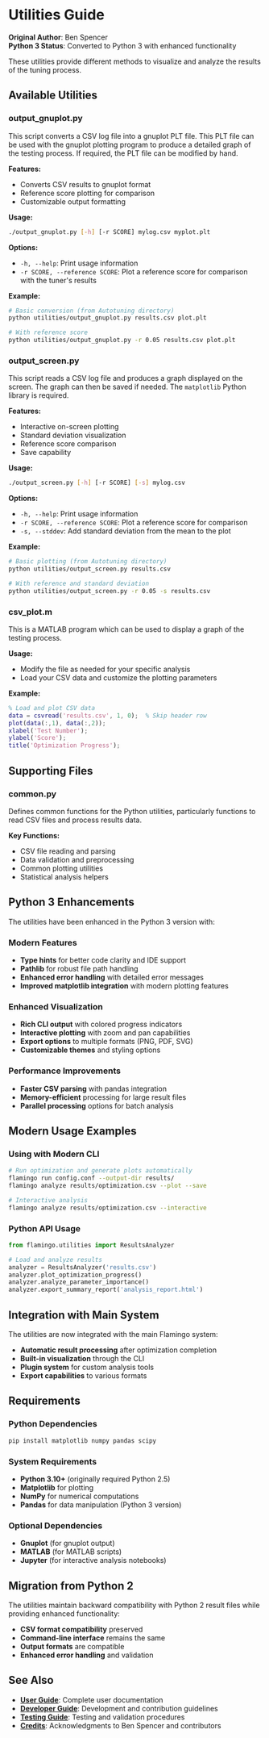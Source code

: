 # Utilities Guide

**Original Author**: Ben Spencer  
**Python 3 Status**: Converted to Python 3 with enhanced functionality  

These utilities provide different methods to visualize and analyze the results of the tuning process.

## Available Utilities

### output_gnuplot.py

This script converts a CSV log file into a gnuplot PLT file. This PLT file can be used with the gnuplot plotting program to produce a detailed graph of the testing process. If required, the PLT file can be modified by hand.

**Features:**

- Converts CSV results to gnuplot format
- Reference score plotting for comparison
- Customizable output formatting

**Usage:**

```bash
./output_gnuplot.py [-h] [-r SCORE] mylog.csv myplot.plt
```

**Options:**

- `-h, --help`: Print usage information
- `-r SCORE, --reference SCORE`: Plot a reference score for comparison with the tuner's results

**Example:**

```bash
# Basic conversion (from Autotuning directory)
python utilities/output_gnuplot.py results.csv plot.plt

# With reference score
python utilities/output_gnuplot.py -r 0.05 results.csv plot.plt
```

### output_screen.py

This script reads a CSV log file and produces a graph displayed on the screen. The graph can then be saved if needed. The `matplotlib` Python library is required.

**Features:**

- Interactive on-screen plotting
- Standard deviation visualization
- Reference score comparison
- Save capability

**Usage:**

```bash
./output_screen.py [-h] [-r SCORE] [-s] mylog.csv
```

**Options:**

- `-h, --help`: Print usage information
- `-r SCORE, --reference SCORE`: Plot a reference score for comparison
- `-s, --stddev`: Add standard deviation from the mean to the plot

**Example:**

```bash
# Basic plotting (from Autotuning directory)
python utilities/output_screen.py results.csv

# With reference and standard deviation
python utilities/output_screen.py -r 0.05 -s results.csv
```

### csv_plot.m

This is a MATLAB program which can be used to display a graph of the testing process.

**Usage:**

- Modify the file as needed for your specific analysis
- Load your CSV data and customize the plotting parameters

**Example:**

```matlab
% Load and plot CSV data
data = csvread('results.csv', 1, 0);  % Skip header row
plot(data(:,1), data(:,2));
xlabel('Test Number');
ylabel('Score');
title('Optimization Progress');
```

## Supporting Files

### common.py

Defines common functions for the Python utilities, particularly functions to read CSV files and process results data.

**Key Functions:**

- CSV file reading and parsing
- Data validation and preprocessing
- Common plotting utilities
- Statistical analysis helpers

## Python 3 Enhancements

The utilities have been enhanced in the Python 3 version with:

### Modern Features

- **Type hints** for better code clarity and IDE support
- **Pathlib** for robust file path handling
- **Enhanced error handling** with detailed error messages
- **Improved matplotlib integration** with modern plotting features

### Enhanced Visualization

- **Rich CLI output** with colored progress indicators
- **Interactive plotting** with zoom and pan capabilities
- **Export options** to multiple formats (PNG, PDF, SVG)
- **Customizable themes** and styling options

### Performance Improvements

- **Faster CSV parsing** with pandas integration
- **Memory-efficient** processing for large result files
- **Parallel processing** options for batch analysis

## Modern Usage Examples

### Using with Modern CLI

```bash
# Run optimization and generate plots automatically
flamingo run config.conf --output-dir results/
flamingo analyze results/optimization.csv --plot --save

# Interactive analysis
flamingo analyze results/optimization.csv --interactive
```

### Python API Usage

```python
from flamingo.utilities import ResultsAnalyzer

# Load and analyze results
analyzer = ResultsAnalyzer('results.csv')
analyzer.plot_optimization_progress()
analyzer.analyze_parameter_importance()
analyzer.export_summary_report('analysis_report.html')
```

## Integration with Main System

The utilities are now integrated with the main Flamingo system:

- **Automatic result processing** after optimization completion
- **Built-in visualization** through the CLI
- **Plugin system** for custom analysis tools
- **Export capabilities** to various formats

## Requirements

### Python Dependencies

```bash
pip install matplotlib numpy pandas scipy
```

### System Requirements

- **Python 3.10+** (originally required Python 2.5)
- **Matplotlib** for plotting
- **NumPy** for numerical computations
- **Pandas** for data manipulation (Python 3 version)

### Optional Dependencies

- **Gnuplot** (for gnuplot output)
- **MATLAB** (for MATLAB scripts)
- **Jupyter** (for interactive analysis notebooks)

## Migration from Python 2

The utilities maintain backward compatibility with Python 2 result files while providing enhanced functionality:

- **CSV format compatibility** preserved
- **Command-line interface** remains the same
- **Output formats** are compatible
- **Enhanced error handling** and validation

## See Also

- **[User Guide](user-guide.md)**: Complete user documentation
- **[Developer Guide](developer-guide.md)**: Development and contribution guidelines
- **[Testing Guide](testing-guide.md)**: Testing and validation procedures
- **[Credits](credits.md)**: Acknowledgments to Ben Spencer and contributors
